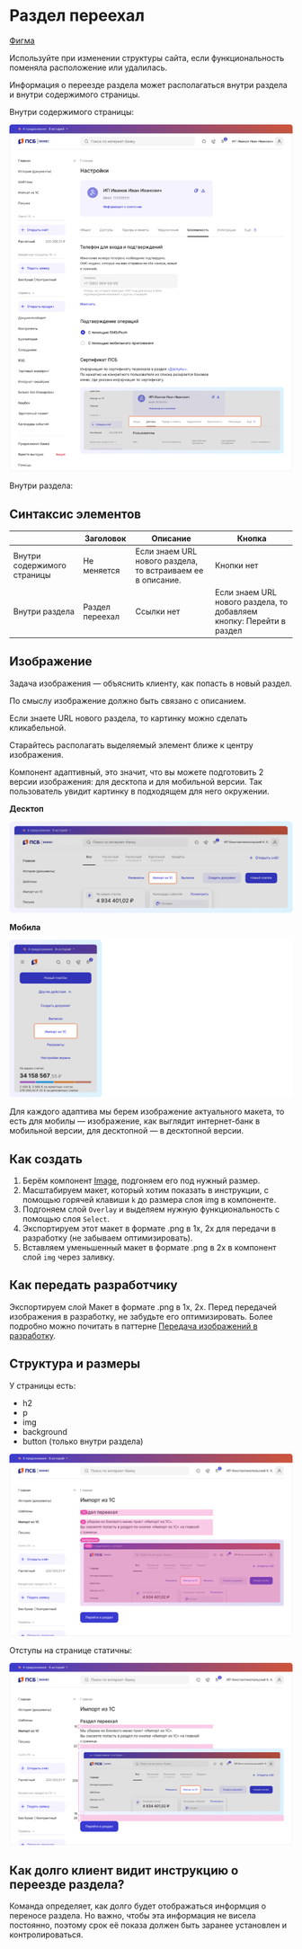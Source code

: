 # Раздел переехал
[Фигма](https://www.figma.com/design/DYlVm81MWPnxu6wiDXtsfL/%D0%A0%D0%B0%D0%B7%D0%B4%D0%B5%D0%BB-%D0%BF%D0%B5%D1%80%D0%B5%D0%B5%D1%85%D0%B0%D0%BB?node-id=0-1&t=cK6Js6K21kAWzUZZ-1) 

Используйте при изменении структуры сайта, если функциональность поменяла расположение или удалилась. 

Информация о переезде раздела может располагаться внутри раздела и внутри содержимого страницы.

Внутри содержимого страницы:

![Внутри содержимого страницы](./inside-the-section.png)

Внутри раздела:

<!-- Изображение временно недоступно -->


## Синтаксис элементов

|                             | Заголовок       | Описание                                                    | Кнопка                                                               |
| --------------------------- | --------------- | ----------------------------------------------------------- | -------------------------------------------------------------------- |
| Внутри содержимого страницы | Не меняется     | Если знаем URL нового раздела, то встраиваем ее в описание. | Кнопки нет                                                           |
| Внутри раздела              | Раздел переехал | Ссылки нет | Если знаем URL нового раздела, то добавляем кнопку: Перейти в раздел |




## Изображение

Задача изображения — объяснить клиенту, как попасть в новый раздел. 

По смыслу изображение должно быть связано с описанием.

Если знаете URL нового раздела, то картинку можно сделать кликабельной.

Старайтесь располагать выделяемый элемент ближе к центру изображения.

Компонент адаптивный, это значит, что вы можете подготовить 2 версии изображения: для десктопа и для мобильной версии. Так пользователь увидит картинку в подходящем для него окружении. 


**Десктоп** 

![Внутри раздела](./desktop.png)

**Мобила**

![Внутри раздела](./mobile.png)

Для каждого адаптива мы берем изображение актуального макета, то есть для мобилы — изображение, как выглядит интернет-банк в мобильной версии, для десктопной — в десктопной версии.

## Как создать

1. Берём компонент [Image](https://www.figma.com/design/xbcxFGQyBdi1r11H25vCfg/10-%E2%9C%85-Landing-page-%26-Banner?node-id=17627-9057&t=pAt6Qa4sAQIklsnZ-1), подгоняем его под нужный размер.
2. Масштабируем макет, который хотим показать в инструкции, с помощью горячей клавиши `k` до размера слоя img в компоненте.
3. Подгоняем слой `Overlay` и выделяем нужную функциональность с помощью слоя `Select`.
4. Экспортируем этот макет в формате .png в 1х, 2х для передачи в разработку (не забываем оптимизировать).
5. Вставляем уменьшенный макет в формате .png в 2х в компонент слой `img` через заливку.


## Как передать разработчику

Экспортируем слой Макет в формате .png в 1х, 2х. Перед передачей изображения в разработку, не забудьте его оптимизировать. Более подробно можно почитать в паттерне [Передача изображений в разработку](../transfer-images-to-development/index.md).


## Структура и размеры

У страницы есть:
- h2
- p
- img
- background
- button (только внутри раздела)

![Внутри раздела](./structure-and-dimensions.png) 

Отступы на странице статичны:

![Внутри раздела](./page-margins.png) 

## Как долго клиент видит инструкцию о переезде раздела?

Команда определяет, как долго будет отображаться информция о переносе раздела. Но важно, чтобы эта информация не висела постоянно, поэтому срок её показа должен быть заранее установлен и контролироваться.